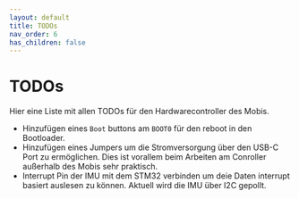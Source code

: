 ```yaml
---
layout: default
title: TODOs
nav_order: 6
has_children: false
---
```


# TODOs

Hier eine Liste mit allen TODOs für den Hardwarecontroller des Mobis.

- Hinzufügen eines `Boot` buttons am `BOOT0` für den reboot in den Bootloader.
- Hinzufügen eines Jumpers um die Stromversorgung über den USB-C Port zu ermöglichen.
  Dies ist vorallem beim Arbeiten am Conroller außerhalb des Mobis sehr praktisch.
- Interrupt Pin der IMU mit dem STM32 verbinden um deie Daten interrupt basiert auslesen zu können.
  Aktuell wird die IMU über I2C gepollt.
